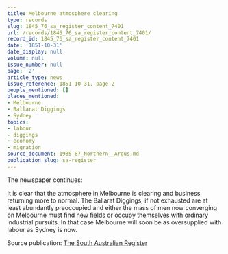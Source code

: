 ```yaml
---
title: Melbourne atmosphere clearing
type: records
slug: 1845_76_sa_register_content_7401
url: /records/1845_76_sa_register_content_7401/
record_id: 1845_76_sa_register_content_7401
date: '1851-10-31'
date_display: null
volume: null
issue_number: null
page: '2'
article_type: news
issue_reference: 1851-10-31, page 2
people_mentioned: []
places_mentioned:
- Melbourne
- Ballarat Diggings
- Sydney
topics:
- labour
- diggings
- economy
- migration
source_document: 1985-87_Northern__Argus.md
publication_slug: sa-register
---
```


The newspaper continues:

It is clear that the atmosphere in Melbourne is clearing and business returning more to normal.  The Ballarat Diggings, if not exhausted are at least abundantly preoccupied and either the mass of men now converging on Melbourne must find new fields or occupy themselves with ordinary industrial pursuits.  In that case Melbourne will soon be as oversupplied with labour as Sydney is now.

Source publication: [The South Australian Register](/publications/sa-register/)
